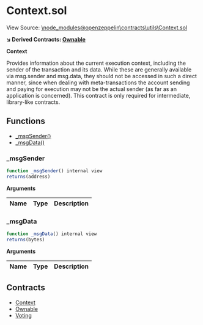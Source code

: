 # Context.sol

View Source: [\node_modules\@openzeppelin\contracts\utils\Context.sol](..\node_modules\@openzeppelin\contracts\utils\Context.sol)

**↘ Derived Contracts: [Ownable](Ownable.md)**

**Context**

Provides information about the current execution context, including the
 sender of the transaction and its data. While these are generally available
 via msg.sender and msg.data, they should not be accessed in such a direct
 manner, since when dealing with meta-transactions the account sending and
 paying for execution may not be the actual sender (as far as an application
 is concerned).
 This contract is only required for intermediate, library-like contracts.

## Functions

- [_msgSender()](#_msgsender)
- [_msgData()](#_msgdata)

### _msgSender

```js
function _msgSender() internal view
returns(address)
```

**Arguments**

| Name        | Type           | Description  |
| ------------- |------------- | -----|

### _msgData

```js
function _msgData() internal view
returns(bytes)
```

**Arguments**

| Name        | Type           | Description  |
| ------------- |------------- | -----|

## Contracts

* [Context](Context.md)
* [Ownable](Ownable.md)
* [Voting](Voting.md)
